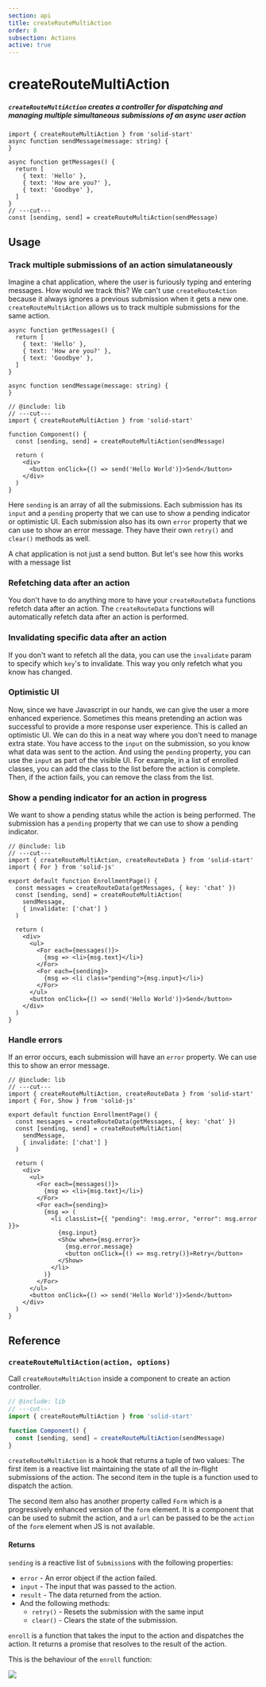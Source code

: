```yaml
---
section: api
title: createRouteMultiAction
order: 8
subsection: Actions
active: true
---
```


# createRouteMultiAction

##### `createRouteMultiAction` creates a controller for dispatching and managing multiple simultaneous submissions of an async user action

<div class="text-lg">

```tsx twoslash
import { createRouteMultiAction } from 'solid-start'
async function sendMessage(message: string) {
}

async function getMessages() {
  return [
    { text: 'Hello' },
    { text: 'How are you?' },
    { text: 'Goodbye' },
  ]
}
// ---cut---
const [sending, send] = createRouteMultiAction(sendMessage)
```

</div>

<table-of-contents></table-of-contents>

## Usage

### Track multiple submissions of an action simulataneously

Imagine a chat application, where the user is furiously typing and entering messages. How would we track this? We can't use `createRouteAction` because it always ignores a previous submission when it gets a new one. `createRouteMultiAction` allows us to track multiple submissions for the same action.

```twoslash include lib
async function getMessages() {
  return [
    { text: 'Hello' },
    { text: 'How are you?' },
    { text: 'Goodbye' },
  ]
}

async function sendMessage(message: string) {
}
```

```tsx twoslash {4,8}
// @include: lib
// ---cut---
import { createRouteMultiAction } from 'solid-start'

function Component() {
  const [sending, send] = createRouteMultiAction(sendMessage)

  return (
    <div>
      <button onClick={() => send('Hello World')}>Send</button>
    </div>
  )
}
```

Here `sending` is an array of all the submissions. Each submission has its `input` and a `pending` property that we can use to show a pending indicator or optimistic UI. Each submission also has its own `error` property that we can use to show an error message. They have their own `retry()` and `clear()` methods as well.

A chat application is not just a send button. But let's see how this works with a message list


### Refetching data after an action

You don't have to do anything more to have your `createRouteData` functions refetch data after an action.  The `createRouteData` functions will automatically refetch data after an action is performed. 


### Invalidating specific data after an action

If you don't want to refetch all the data, you can use the `invalidate` param to specify which `key`'s to invalidate. This way you only refetch what you know has changed.

### Optimistic UI

Now, since we have Javascript in our hands, we can give the user a more enhanced experience. Sometimes this means pretending an action was successful to provide a more response user experience. This is called an optimistic UI. We can do this in a neat way where you don't need to manage extra state. You have access to the `input` on the submission, so you know what data was sent to the action. And using the `pending` property, you can use the `input` as part of the visible UI. For example, in a list of enrolled classes, you can add the class to the list before the action is complete. Then, if the action fails, you can remove the class from the list. 

### Show a pending indicator for an action in progress

We want to show a pending status while the action is being performed. The submission has a `pending` property that we can use to show a pending indicator.


```tsx twoslash {17-19}
// @include: lib
// ---cut---
import { createRouteMultiAction, createRouteData } from 'solid-start'
import { For } from 'solid-js'

export default function EnrollmentPage() {
  const messages = createRouteData(getMessages, { key: 'chat' })
  const [sending, send] = createRouteMultiAction(
    sendMessage, 
    { invalidate: ['chat'] }
  )

  return (
    <div>
      <ul>
        <For each={messages()}>
          {msg => <li>{msg.text}</li>}  
        </For>
        <For each={sending}>
          {msg => <li class="pending">{msg.input}</li>} 
        </For> 
      </ul>
      <button onClick={() => send('Hello World')}>Send</button>
    </div>
  )
}
```

### Handle errors

If an error occurs, each submission will have an `error` property. We can use this to show an error message.

```tsx twoslash {17-20} filename="routes/enrollment.tsx"
// @include: lib
// ---cut---
import { createRouteMultiAction, createRouteData } from 'solid-start'
import { For, Show } from 'solid-js'

export default function EnrollmentPage() {
  const messages = createRouteData(getMessages, { key: 'chat' })
  const [sending, send] = createRouteMultiAction(
    sendMessage, 
    { invalidate: ['chat'] }
  )

  return (
    <div>
      <ul>
        <For each={messages()}>
          {msg => <li>{msg.text}</li>}  
        </For>
        <For each={sending}>
          {msg => (
            <li classList={{ "pending": !msg.error, "error": msg.error }}>
              {msg.input}
              <Show when={msg.error}>
                {msg.error.message}
                <button onClick={() => msg.retry()}>Retry</button>
              </Show>
            </li>
          )} 
        </For> 
      </ul>
      <button onClick={() => send('Hello World')}>Send</button>
    </div>
  )
}
```

## Reference

### `createRouteMultiAction(action, options)`

Call `createRouteMultiAction` inside a component to create an action controller.

```ts twoslash
// @include: lib
// ---cut---
import { createRouteMultiAction } from 'solid-start'

function Component() {
  const [sending, send] = createRouteMultiAction(sendMessage)
}
```

`createRouteMultiAction` is a hook that returns a tuple of two values: The first item is a reactive list maintaining the state of all the in-flight submissions of the action. The second item in the tuple is a function used to dispatch the action. 

The second item also has another property called `Form` which is a progressively enhanced version of the `form` element. It is a component that can be used to submit the action, and a `url` can be passed to be the `action` of the `form` element when JS is not available.

#### Returns

`sending` is a reactive list of `Submission`s with the following properties:
- `error` - An error object if the action failed.
- `input` - The input that was passed to the action.
- `result` - The data returned from the action.
- And the following methods:
  - `retry()` - Resets the submission with the same input
  - `clear()` - Clears the state of the submission.

`enroll` is a function that takes the input to the action and dispatches the action. It returns a promise that resolves to the result of the action.

This is the behaviour of the `enroll` function:

<img src="/actions-machine.png" />